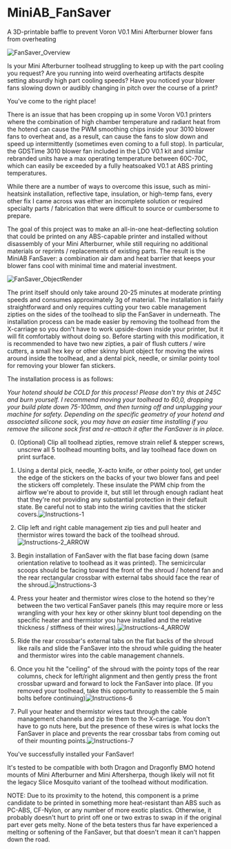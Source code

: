 # MiniAB_FanSaver
A 3D-printable baffle to prevent Voron V0.1 Mini Afterburner blower fans from overheating

![FanSaver_Overview](./photos/FanSaver_Overview.png)


Is your Mini Afterburner toolhead struggling to keep up with the part cooling you request? Are you running into weird overheating artifacts despite setting absurdly high part cooling speeds? Have you noticed your blower fans slowing down or audibly changing in pitch over the course of a print?

You've come to the right place!

There is an issue that has been cropping up in some Voron V0.1 printers where the combination of high chamber temperature and radiant heat from the hotend can cause the PWM smoothing chips inside your 3010 blower fans to overheat and, as a result, can cause the fans to slow down and speed up intermittently (sometimes even coming to a full stop). In particular, the GDSTime 3010 blower fan included in the LDO V0.1 kit and similar rebranded units have a max operating temperature between 60C-70C, which can easily be exceeded by a fully heatsoaked V0.1 at ABS printing temperatures.

While there are a number of ways to overcome this issue, such as mini-heatsink installation, reflective tape, insulation, or high-temp fans, every other fix I came across was either an incomplete solution or required specialty parts / fabrication that were difficult to source or cumbersome to prepare.

The goal of this project was to make an all-in-one heat-deflecting solution that could be printed on any ABS-capable printer and installed without disassembly of your Mini Afterburner, while still requiring no additional materials or reprints / replacements of existing parts. The result is the MiniAB FanSaver: a combination air dam and heat barrier that keeps your blower fans cool with minimal time and material investment.

![FanSaver_ObjectRender](./photos/FanSaver_ObjectRender.png)

The print itself should only take around 20-25 minutes at moderate printing speeds and consumes approximately 3g of material. The installation is fairly straightforward and only requires cutting your two cable management zipties on the sides of the toolhead to slip the FanSaver in underneath. The installation process can be made easier by removing the toolhead from the X-carriage so you don't have to work upside-down inside your printer, but it will fit comfortably without doing so. Before starting with this modification, it is recommended to have two new zipties, a pair of flush cutters / wire cutters, a small hex key or other skinny blunt object for moving the wires around inside the toolhead, and a dental pick, needle, or similar pointy tool for removing your blower fan stickers.

The installation process is as follows:

*Your hotend should be COLD for this process! Please don't try this at 245C and burn yourself. I recommend moving your toolhead to 60,0, dropping your build plate down 75-100mm, and then turning off and unplugging your machine for safety. Depending on the specific geometry of your hotend and associated silicone sock, you may have an easier time installing if you remove the silicone sock first and re-attach it after the FanSaver is in place.*

0. (Optional) Clip all toolhead zipties, remove strain relief & stepper screws, unscrew all 5 toolhead mounting bolts, and lay toolhead face down on print surface.

1. Using a dental pick, needle, X-acto knife, or other pointy tool, get under the edge of the stickers on the backs of your two blower fans and peel the stickers off completely. These insulate the PWM chip from the airflow we're about to provide it, but still let through enough radiant heat that they're not providing any substantial protection in their default state. Be careful not to stab into the wiring cavities that the sticker covers.![Instructions-1](./photos/Instructions-1.jpg)


2. Clip left and right cable management zip ties and pull heater and thermistor wires toward the back of the toolhead shroud.![Instructions-2_ARROW](./photos/Instructions-2_ARROW.jpg)


3. Begin installation of FanSaver with the flat base facing down (same orientation relative to toolhead as it was printed). The semicircular scoops should be facing toward the front of the shroud / hotend fan and the rear rectangular crossbar with external tabs should face the rear of the shroud.![Instructions-3](./photos/Instructions-3.jpg)


4. Press your heater and thermistor wires close to the hotend so they're between the two vertical FanSaver panels (this may require more or less wrangling with your hex key or other skinny blunt tool depending on the specific heater and thermistor you have installed and the relative thickness / stiffness of their wires).![Instructions-4_ARROW](./photos/Instructions-4_ARROW.jpg)

5. Ride the rear crossbar's external tabs on the flat backs of the shroud like rails and slide the FanSaver into the shroud while guiding the heater and thermistor wires into the cable management channels.

6. Once you hit the "ceiling" of the shroud with the pointy tops of the rear columns, check for left/right alignment and then gently press the front crossbar upward and forward to lock the FanSaver into place. (If you removed your toolhead, take this opportunity to reassemble the 5 main bolts before continuing)![Instructions-6](./photos/Instructions-6.jpg)


7. Pull your heater and thermistor wires taut through the cable management channels and zip tie them to the X-carriage. You don't have to go nuts here, but the presence of these wires is what locks the FanSaver in place and prevents the rear crossbar tabs from coming out of their mounting points.![Instructions-7](./photos/Instructions-7.jpg)


You've successfully installed your FanSaver!

It's tested to be compatible with both Dragon and Dragonfly BMO hotend mounts of Mini Afterburner and Mini Aftersherpa, though likely will not fit the legacy Slice Mosquito variant of the toolhead without modification.

NOTE: Due to its proximity to the hotend, this component is a prime candidate to be printed in something more heat-resistant than ABS such as PC-ABS, CF-Nylon, or any number of more exotic plastics. Otherwise, it probably doesn't hurt to print off one or two extras to swap in if the original part ever gets melty. None of the beta testers thus far have experienced a melting or softening of the FanSaver, but that doesn't mean it can't happen down the road.
